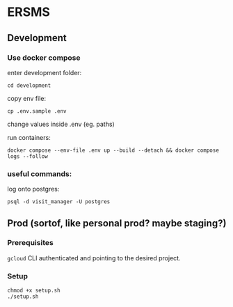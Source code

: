 # ERSMS

## Development
### Use docker compose
enter development folder:
```
cd development
```

copy env file:
```
cp .env.sample .env
```

change values inside .env (eg. paths)

run containers:
```
docker compose --env-file .env up --build --detach && docker compose logs --follow
```

### useful  commands:
log onto postgres:
```
psql -d visit_manager -U postgres
```

## Prod (sortof, like personal prod? maybe staging?)
### Prerequisites

`gcloud` CLI authenticated and pointing to the desired project.

### Setup

```shell
chmod +x setup.sh
./setup.sh
```
